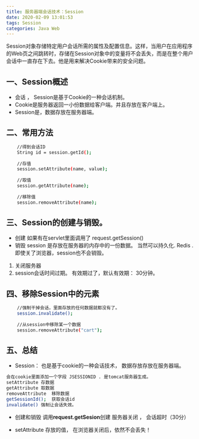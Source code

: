 ```yaml
---
title: 服务器端会话技术：Session
date: 2020-02-09 13:01:53
tags: Session
categories: Java Web
---
```

Session对象存储特定用户会话所需的属性及配置信息。这样，当用户在应用程序的Web页之间跳转时，存储在Session对象中的变量将不会丢失，而是在整个用户会话中一直存在下去。他是用来解决Cookie带来的安全问题。
<!--more-->
## 一、Session概述
- 会话 ， Session是基于Cookie的一种会话机制。 
- Cookie是服务器返回一小份数据给客户端。并且存放在客户端上。 
- Session是，数据存放在服务器端。


## 二、常用方法
```bash
	//得到会话ID
	String id = session.getId();
	
	//存值
	session.setAttribute(name, value);
		
	//取值
	session.getAttribute(name);
		
	//移除值
	session.removeAttribute(name);
```
## 三、Session的创建与销毁。
* 创建
如果有在servlet里面调用了 request.getSession()
* 销毁
session 是存放在服务器的内存中的一份数据。 当然可以持久化. Redis . 即使关了浏览器，session也不会销毁。
1. 关闭服务器
2. session会话时间过期。 有效期过了，默认有效期： 30分钟。

## 四、移除Session中的元素
```bash
	//强制干掉会话，里面存放的任何数据就都没有了。
	session.invalidate();
		
	//从session中移除某一个数据
	session.removeAttribute("cart");
```
## 五、总结
- Session： 也是基于cookie的一种会话技术，  数据存放存放在服务器端。


```bash
会在cookie里面添加一个字段 JSESSIONID . 是tomcat服务器生成。 
setAttribute 存数据
getAttribute 取数据
removeAttribute  移除数据
getSessionId();  获取会话id
invalidate() 强制让会话失效。
```
- 创建和销毁
	调用**request.getSesion**创建 
	 服务器关闭 ， 会话超时（30分）


- setAttribute 存放的值， 在浏览器关闭后，依然不会丢失！
